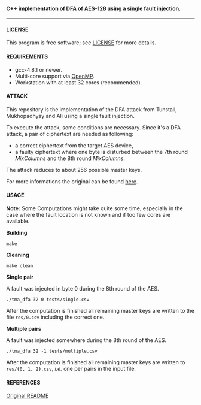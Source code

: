 #### C++ implementation of DFA of AES-128 using a single fault injection.
---

#### LICENSE
This program is free software; see [LICENSE](https://github.com/cryptpy/dfa-aes/blob/master/LICENSE) for more details.

#### REQUIREMENTS
* gcc-4.8.1 or newer.
* Multi-core support via [OpenMP](http://openmp.org/).
* Workstation with at least 32 cores (recommended).

#### ATTACK
This repository is the implementation of the DFA attack from Tunstall, Mukhopadhyay and Ali using a single fault injection.

To execute the attack, some conditions are necessary. Since it's a DFA attack, a pair of ciphertext are needed as following:
* a correct ciphertext from the target AES device,
* a faulty ciphertext where one byte is disturbed between the 7th round *MixColumns* and the 8th round *MixColumns*.

The attack reduces to about 256 possible master keys.

For more informations the original can be found [here](https://eprint.iacr.org/2009/575.pdf).

#### USAGE
**Note:** Some Computations might take quite some time, especially in the case where the fault location is not known and if too few cores are available.

**Building**
```
make
```

**Cleaning**
```
make clean
```

**Single pair**

A fault was injected in byte 0 during the 8th round of the AES.
```
./tma_dfa 32 0 tests/single.csv
```

After the computation is finished all remaining master keys are written to the file `res/0.csv` including the correct one.

**Multiple pairs**

A fault was injected somewhere during the 8th round of the AES.
```
./tma_dfa 32 -1 tests/multiple.csv
```

After the computation is finished all remaining master keys are written to `res/{0, 1, 2}.csv`, *i.e.* one per pairs in the input file.

#### REFERENCES
[Original README](https://github.com/Daeinar/dfa-aes/blob/master/README.md)
